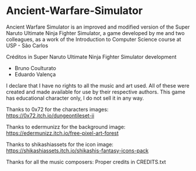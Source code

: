 # Ancient-Warfare-Simulator
Ancient Warfare Simulator is an improved and modified version of the Super Naruto Ultimate Ninja Fighter Simulator, a game developed by me and two colleagues, as a work of the Introduction to Computer Science course at USP - São Carlos

Créditos in Super Naruto Ultimate Ninja Fighter Simulator development
* Bruno Coulturato
* Eduardo Valença

I declare that I have no rights to all the music and art used. All of these were created and made available for use by their respective authors.
This game has educational character only, I do not sell it in any way.

Thanks to 0x72 for the characters images:      https://0x72.itch.io/dungeontileset-ii

Thanks to edermunizz for the background image: https://edermunizz.itch.io/free-pixel-art-forest

Thanks to shikashiassets for the icon image:   https://shikashiassets.itch.io/shikashis-fantasy-icons-pack

Thanks for all the music composers: Proper credits in CREDITS.txt
